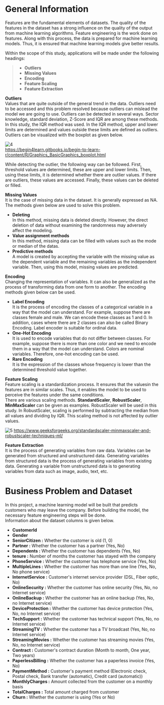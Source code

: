 # General Information
Features are the fundamental elements of datasets. The quality of the features in the dataset has a strong influence on the quality of the output from machine learning algorithms. Feature engineering is the work done on features. Along with this process, the data is prepared for machine learning models. Thus, it is ensured that machine learning models give better results.

Within the scope of this study, applications will be made under the following headings:

> * **Outliers**
> * **Missing Values**
> * **Encoding**
> * **Feature Scaling**
> * **Feature Extraction**  

**Outliers**  
Values that are quite outside of the general trend in the data. Outliers need to be accessed and this problem resolved because outliers can mislead the model we are going to use. Outliers can be detected in several ways. Sector knowledge, standard deviation, Z-Score and IQR are among these methods. In this study, the IQR method was used. In the IQR method, upper and lower limits are determined and values outside these limits are defined as outliers.  
Outliers can be visualized with the boxplot as given below.

![4](https://user-images.githubusercontent.com/78654212/208480714-fffa8f1f-8054-427b-b232-b8f9be8d6c30.PNG)  
https://begin4learn.gitbooks.io/begin-to-learn-r/content/R/Graphics_BasicGraphics_boxplot.html

While detecting the outlier, the following way can be followed. First, threshold values ​​are determined, these are upper and lower limits. Then, using these limits, it is determined whether there are outlier values. If there are outliers, these values ​​are accessed. Finally, these values ​​can be deleted or filled.

**Missing Values**  
It is the case of missing data in the dataset. It is generally expressed as NA. The methods given below are used to solve this problem.
* **Deleting**  
In this method, missing data is deleted directly. However, the direct deletion of data without examining the randomness may adversely affect the modeling.
* **Value assignment methods**  
In this method, missing data can be filled with values ​​such as the mode or median of the datas.
* **Predictive methods**  
A model is created by accepting the variable with the missing value as the dependent variable and the remaining variables as the independent variable. Then, using this model, missing values ​​are predicted.  

**Encoding**  
Changing the representation of variables. It can also be generalized as the process of transforming data from one form to another. The encoding methods given below can be used.
* **Label Encoding**  
It is the process of encoding the classes of a categorical variable in a way that the model can understand. For example, suppose there are classes female and male. We can encode these classes as 1 and 0. In addition, cases where there are 2 classes can also be called Binary Encoding. Label encoder is suitable for ordinal data.
* **One-Hot Encoding**  
It is used to encode variables that do not differ between classes. For example, suppose there is more than one color and we need to encode them in a way that the model can understand. Colors are nominal variables. Therefore, one-hot encoding can be used.
* **Rare Encoding**  
It is the expression of the classes whose frequency is lower than the determined threshold value together.  

**Feature Scaling**  
Feature scaling is a standardization process. It ensures that the values ​​in the features are in similar scales. Thus, it enables the model to be used to perceive the features under the same conditions.  
There are various scaling methods. **StandardScaler**, **RobustScaler**, **MinMaxScaler** can be given as examples. RobustScaler will be used in this study. In RobustScaler, scaling is performed by subtracting the median from all values ​​and dividing by IQR. This scaling method is not affected by outlier values. 
  
![5](https://user-images.githubusercontent.com/78654212/208480779-0a716703-983f-4965-8fec-5846a085d352.PNG)
https://www.geeksforgeeks.org/standardscaler-minmaxscaler-and-robustscaler-techniques-ml/  

**Feature Extraction**  
It is the process of generating variables from raw data. Variables can be generated from structured and unstructured data. Generating variables from structured data is the process of generating variables from existing data. Generating a variable from unstructured data is to generating variables from data such as image, audio, text, etc.

# Business Problem and Dataset  
In this project, a machine learning model will be built that predicts customers who may leave the company. Before building the model, the necessary feature engineering steps will be done.  
Information about the dataset columns is given below.

* **CustomerId** 
* **Gender**
* **SeniorCitizen :** Whether the customer is old (1, 0)
* **Partner :** Whether the customer has a partner (Yes, No)
* **Dependents :** Whether the customer has dependents (Yes, No)
* **tenure :** Number of months the customer has stayed with the company
* **PhoneService :** Whether the customer has telephone service (Yes, No)
* **MultipleLines :** Whether the customer has more than one line (Yes, No, No phone service)
* **InternetService :** Customer's internet service provider (DSL, Fiber optic, No)
* **OnlineSecurity :** Whether the customer has online security (Yes, No, no Internet service)
* **OnlineBackup :** Whether the customer has an online backup (Yes, No, no Internet service)
* **DeviceProtection :** Whether the customer has device protection (Yes, No, no Internet service)
* **TechSupport :** Whether the customer has technical support (Yes, No, no Internet service)
* **StreamingTV :** Whether the customer has a TV broadcast (Yes, No, no Internet service)
* **StreamingMovies :** Whether the customer has streaming movies (Yes, No, no Internet service)
* **Contract :** Customer's contract duration (Month to month, One year, Two years)
* **PaperlessBilling :** Whether the customer has a paperless invoice (Yes, No)
* **PaymentMethod :** Customer's payment method (Electronic check, Postal check, Bank transfer (automatic), Credit card (automatic))
* **MonthlyCharges :** Amount collected from the customer on a monthly basis
* **TotalCharges :** Total amount charged from customer
* **Churn :** Whether the customer is using (Yes or No)
